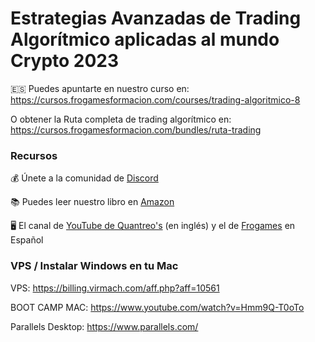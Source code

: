 # Estrategias Avanzadas de Trading Algorítmico aplicadas al mundo Crypto 2023

🇪🇸 Puedes apuntarte en nuestro curso en: https://cursos.frogamesformacion.com/courses/trading-algoritmico-8

O obtener la Ruta completa de trading algorítmico en: https://cursos.frogamesformacion.com/bundles/ruta-trading 

### Recursos

💰 Únete a la comunidad de [Discord](https://discord.gg/z3dx5XpkX4)

📚 Puedes leer nuestro libro en [Amazon](https://www.amazon.es/Python-para-finanzas-trading-algor%C3%ADtmico-ebook/dp/B0BT4ZS9Q3)

🖥️ El canal de [YouTube de Quantreo's](https://www.youtube.com/channel/UCp7jckfiEglNf_Gj62VR0pw) (en inglés) y el de [Frogames](https://www.youtube.com/channel/UCMUxXNYrVCv6-bQakhomvBg) en Español



### VPS / Instalar Windows en tu Mac

VPS: https://billing.virmach.com/aff.php?aff=10561

BOOT CAMP MAC: https://www.youtube.com/watch?v=Hmm9Q-T0oTo

Parallels Desktop: https://www.parallels.com/
